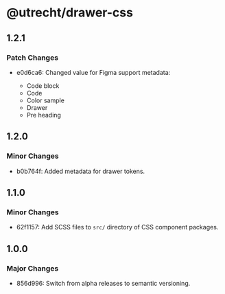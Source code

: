 # @utrecht/drawer-css

## 1.2.1

### Patch Changes

- e0d6ca6: Changed value for Figma support metadata:

  - Code block
  - Code
  - Color sample
  - Drawer
  - Pre heading

## 1.2.0

### Minor Changes

- b0b764f: Added metadata for drawer tokens.

## 1.1.0

### Minor Changes

- 62f1157: Add SCSS files to `src/` directory of CSS component packages.

## 1.0.0

### Major Changes

- 856d996: Switch from alpha releases to semantic versioning.
